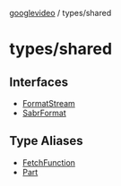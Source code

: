 [googlevideo](../../README.md) / types/shared

# types/shared

## Interfaces

- [FormatStream](interfaces/FormatStream.md)
- [SabrFormat](interfaces/SabrFormat.md)

## Type Aliases

- [FetchFunction](type-aliases/FetchFunction.md)
- [Part](type-aliases/Part.md)
